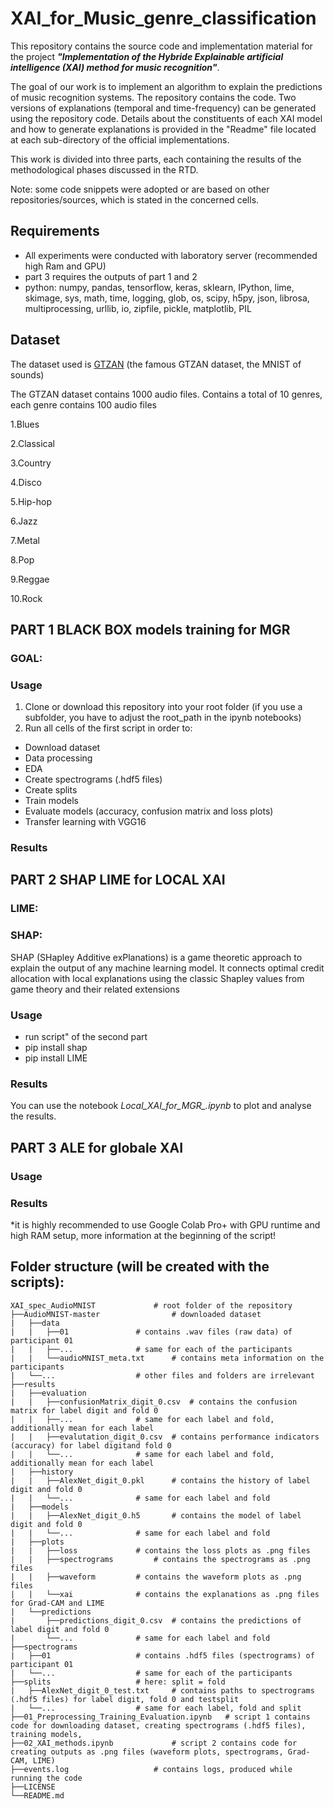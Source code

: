 # XAI_for_Music_genre_classification

This repository contains the source code and implementation material for the project ***"Implementation of the Hybride Explainable artificial intelligence (XAI) method for music recognition"***.

The goal of our work is to implement an algorithm to explain the predictions of music recognition systems. The repository contains the code. Two versions of explanations (temporal and time-frequency) can be generated using the repository code. Details about the constituents of each XAI model and how to generate explanations is provided in the "Readme" file located at each sub-directory of the official implementations.

This work is divided into three parts, each containing the results of the methodological phases discussed in the RTD. 


Note: some code snippets were adopted or are based on other repositories/sources, which is stated in the concerned cells. 


## Requirements
* All experiments were conducted with laboratory server (recommended high Ram and GPU)
* part 3 requires the outputs of part 1 and 2
* python: numpy, pandas, tensorflow, keras, sklearn, IPython, lime, skimage, sys, math, time, logging, glob, os, scipy, h5py, json, librosa, multiprocessing, urllib, io, zipfile, pickle, matplotlib, PIL

## Dataset
The dataset used is [GTZAN](https://www.kaggle.com/datasets/andradaolteanu/gtzan-dataset-music-genre-classification) (the famous GTZAN dataset, the MNIST of sounds)

The GTZAN dataset contains 1000 audio files. 
Contains a total of 10 genres, each genre contains 100 audio files

1.Blues 

2.Classical

3.Country

4.Disco   

5.Hip-hop 

6.Jazz   

7.Metal 

8.Pop 

9.Reggae 

10.Rock

## PART 1 BLACK BOX models training for MGR
### GOAL:

### Usage
1. Clone or download this repository into your  root folder (if you use a subfolder, you have to adjust the root_path in the ipynb notebooks)
2. Run all cells of the first script in order to:
- Download dataset
- Data processing
- EDA
- Create spectrograms (.hdf5 files)
- Create splits
- Train models
- Evaluate models (accuracy, confusion matrix and loss plots)
- Transfer learning with VGG16

### Results




## PART 2 SHAP LIME for LOCAL XAI
### LIME:

### SHAP:
SHAP (SHapley Additive exPlanations) is a game theoretic approach to explain the output of any machine learning model. It connects optimal credit allocation with local explanations using the classic Shapley values from game theory and their related extensions

### Usage
- run script" of the second part
- pip install shap
- pip install LIME

### Results
You can use the notebook *Local_XAI_for_MGR_.ipynb* to plot and analyse the results.






## PART 3 ALE for globale XAI
### Usage

### Results

*it is highly recommended to use Google Colab Pro+ with GPU runtime and high RAM setup, more information at the beginning of the script!



## Folder structure (will be created with the scripts):

    XAI_spec_AudioMNIST				# root folder of the repository
    ├──AudioMNIST-master				# downloaded dataset
    |	├──data
    |	|	├──01				# contains .wav files (raw data) of participant 01
    |	|	├──...				# same for each of the participants
    |	|	└──audioMNIST_meta.txt		# contains meta information on the participants							
    |	└──...					# other files and folders are irrelevant
    ├──results
    |	├──evaluation
    |	|	├──confusionMatrix_digit_0.csv	# contains the confusion matrix for label digit and fold 0
    |	|	├──...				# same for each label and fold, additionally mean for each label
    |	|	├──evalutation_digit_0.csv	# contains performance indicators (accuracy) for label digitand fold 0	
    |	|	└──...				# same for each label and fold, additionally mean for each label
    |	├──history
    |	|	├──AlexNet_digit_0.pkl		# contains the history of label digit and fold 0
    |	|	└──...				# same for each label and fold
    |	├──models
    |	|	├──AlexNet_digit_0.h5		# contains the model of label digit and fold 0
    |	|	└──...				# same for each label and fold
    |	├──plots
    |	|	├──loss				# contains the loss plots as .png files
    |	|	├──spectrograms			# contains the spectrograms as .png files
    |	|	├──waveform			# contains the waveform plots as .png files
    |	|	└──xai				# contains the explanations as .png files for Grad-CAM and LIME
    |	└──predictions
    |		├──predictions_digit_0.csv	# contains the predictions of label digit and fold 0
    |		└──...				# same for each label and fold	
    ├──spectrograms
    |	├──01					# contains .hdf5 files (spectrograms) of participant 01
    |	└──...					# same for each of the participants
    ├──splits					# here: split = fold
    |	├──AlexNet_digit_0_test.txt		# contains paths to spectrograms (.hdf5 files) for label digit, fold 0 and testsplit
    |	└──...					# same for each label, fold and split
    ├──01_Preprocessing_Training_Evaluation.ipynb	# script 1 contains code for downloading dataset, creating spectrograms (.hdf5 files), training models, 
    ├──02_XAI_methods.ipynb				# script 2 contains code for creating outputs as .png files (waveform plots, spectrograms, Grad-CAM, LIME) 
    ├──events.log					# contains logs, produced while running the code
    ├──LICENSE
    └──README.md


